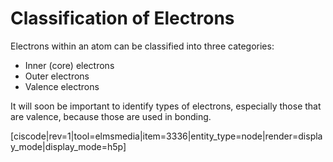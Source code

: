 # Classification of Electrons

Electrons within an atom can be classified into three categories:
* Inner (core) electrons
* Outer electrons
* Valence electrons

It will soon be important to identify types of electrons, especially those that are valence, because those are used in bonding.

[ciscode|rev=1|tool=elmsmedia|item=3336|entity_type=node|render=display_mode|display_mode=h5p]

 